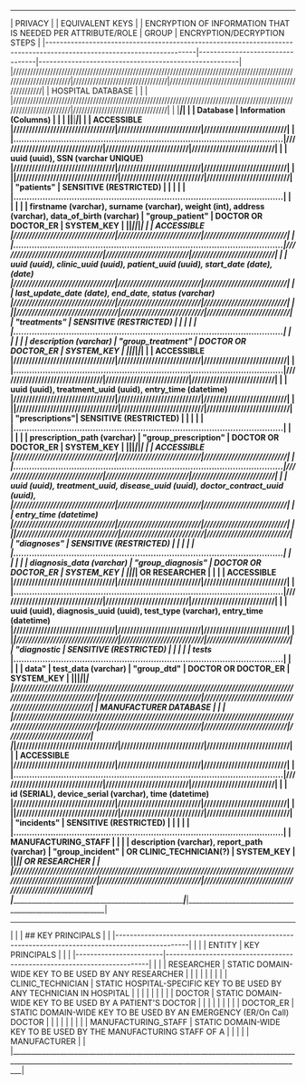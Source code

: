 ___________________________________________________________________________________________________________________________________________________________________________________________________________________
|                                            PRIVACY                                                                    |                                 |                     EQUIVALENT KEYS                   |
|                   ENCRYPTION OF INFORMATION THAT IS NEEDED PER ATTRIBUTE/ROLE                                         |              GROUP              |              ENCRYPTION/DECRYPTION STEPS              |
|-----------------------------------------------------------------------------------------------------------------------|---------------------------------|-------------------------------------------------------|
|///////////////////////////////////////////////////////////////////////////////////////////////////////////////////////|/////////////////////////////////|///////////////////////////////////////////////////////|
|                                                        HOSPITAL DATABASE                                              |                                 |                                                       |
|///////////////////////////////////////////////////////////////////////////////////////////////////////////////////////|/////////////////////////////////|                                                       |
|_______________________________________________________________________________________________________________________|_________________________________|                                                       |
|    Database    |                                     Information (Columns)                                            |                                 |                                                       |
|________________|______________________________________________________________________________________________________|_________________________________|_______________________________________________________|
|                |                                           ACCESSIBLE                                                 |/////////////////////////////////|///////////////////////////|///////////////////////////|
|                |......................................................................................................|/////////////////////////////////|///////////////////////////|///////////////////////////|
|                |                                 uuid (uuid), SSN (varchar UNIQUE)                                    |/////////////////////////////////|///////////////////////////|///////////////////////////|
|                |______________________________________________________________________________________________________|/////////////////////////////////|///////////////////////////|///////////////////////////|
|  "patients"    |                                           SENSITIVE (RESTRICTED)                                     |                                 |                           |                           |
|                |......................................................................................................|                                 |                           |                           |
|                | firstname (varchar), surname (varchar), weight (int), address (varchar), data_of_birth (varchar)     |        "group_patient"          | DOCTOR **OR** DOCTOR_ER   |       SYSTEM_KEY          |
|________________|______________________________________________________________________________________________________|_________________________________|___________________________|___________________________|
|                |                                           ACCESSIBLE                                                 |/////////////////////////////////|///////////////////////////|///////////////////////////|
|                |......................................................................................................|/////////////////////////////////|///////////////////////////|///////////////////////////|
|                |       uuid (uuid), clinic_uuid (uuid), patient_uuid (uuid), start_date (date), (date)                |/////////////////////////////////|///////////////////////////|///////////////////////////|
|                |                       last_update_date (date), end_date, status (varchar)                            |/////////////////////////////////|///////////////////////////|///////////////////////////|
|                |______________________________________________________________________________________________________|/////////////////////////////////|///////////////////////////|///////////////////////////|
|  "treatments"  |                                           SENSITIVE (RESTRICTED)                                     |                                 |                           |                           |
|                |......................................................................................................|                                 |                           |                           |
|                |                                      description (varchar)                                           |        "group_treatment"        | DOCTOR **OR** DOCTOR_ER   |       SYSTEM_KEY          |
|________________|______________________________________________________________________________________________________|_________________________________|___________________________|___________________________|
|                |                                           ACCESSIBLE                                                 |/////////////////////////////////|///////////////////////////|///////////////////////////|
|                |......................................................................................................|/////////////////////////////////|///////////////////////////|///////////////////////////|
|                |                    uuid (uuid), treatment_uuid (uuid), entry_time (datetime)                         |/////////////////////////////////|///////////////////////////|///////////////////////////|
|                |______________________________________________________________________________________________________|/////////////////////////////////|///////////////////////////|///////////////////////////|
| "prescriptions"|                                           SENSITIVE (RESTRICTED)                                     |                                 |                           |                           |
|                |......................................................................................................|                                 |                           |                           |
|                |                                   prescription_path (varchar)                                        |        "group_prescription"     | DOCTOR **OR** DOCTOR_ER   |       SYSTEM_KEY          |
|________________|______________________________________________________________________________________________________|_________________________________|___________________________|___________________________|
|                |                                           ACCESSIBLE                                                 |/////////////////////////////////|///////////////////////////|///////////////////////////|
|                |......................................................................................................|/////////////////////////////////|///////////////////////////|///////////////////////////|
|                |             uuid (uuid), treatment_uuid, disease_uuid (uuid), doctor_contract_uuid (uuid),           |/////////////////////////////////|///////////////////////////|///////////////////////////|
|                |                                      entry_time (datetime)                                           |/////////////////////////////////|///////////////////////////|///////////////////////////|
|                |______________________________________________________________________________________________________|/////////////////////////////////|///////////////////////////|///////////////////////////|
|  "diagnoses"   |                                           SENSITIVE (RESTRICTED)                                     |                                 |                           |                           |
|                |......................................................................................................|                                 |                           |                           |
|                |                                    diagnosis_data (varchar)                                          |        "group_diagnosis"        | DOCTOR **OR** DOCTOR_ER   |       SYSTEM_KEY          |
|________________|______________________________________________________________________________________________________|_________________________________|        **OR** RESEARCHER  |                           |
|                |                                           ACCESSIBLE                                                 |/////////////////////////////////|///////////////////////////|///////////////////////////|
|                |......................................................................................................|/////////////////////////////////|///////////////////////////|///////////////////////////|
|                |             uuid (uuid), diagnosis_uuid (uuid), test_type (varchar), entry_time (datetime)           |/////////////////////////////////|///////////////////////////|///////////////////////////|
|                |______________________________________________________________________________________________________|/////////////////////////////////|///////////////////////////|///////////////////////////|
|  "diagnostic_  |                                           SENSITIVE (RESTRICTED)                                     |                                 |                           |                           |
|         tests_ |......................................................................................................|                                 |                           |                           |
|         data"  |                                           test_data (varchar)                                        |           "group_dtd"           | DOCTOR **OR** DOCTOR_ER   |       SYSTEM_KEY          |
|________________|______________________________________________________________________________________________________|_________________________________|___________________________|___________________________|
|///////////////////////////////////////////////////////////////////////////////////////////////////////////////////////|/////////////////////////////////|///////////////////////////////////////////////////////|
|                                                        MANUFACTURER DATABASE                                          |                                 |                                                       |
|///////////////////////////////////////////////////////////////////////////////////////////////////////////////////////|/////////////////////////////////|///////////////////////////|///////////////////////////|
|_______________________________________________________________________________________________________________________|/////////////////////////////////|///////////////////////////|///////////////////////////|
|                |                                           ACCESSIBLE                                                 |/////////////////////////////////|///////////////////////////|///////////////////////////|
|                |......................................................................................................|/////////////////////////////////|///////////////////////////|///////////////////////////|
|                |                      id (SERIAL), device_serial (varchar), time (datetime)                           |/////////////////////////////////|///////////////////////////|///////////////////////////|
|                |______________________________________________________________________________________________________|/////////////////////////////////|///////////////////////////|///////////////////////////|
|   "incidents"  |                                           SENSITIVE (RESTRICTED)                                     |                                 |                           |                           |
|                |......................................................................................................|                                 | MANUFACTURING_STAFF       |                           |
|                |                           description (varchar), report_path (varchar)                               |        "group_incident"         | **OR** CLINIC_TECHNICIAN(?)  |         SYSTEM_KEY        |
|________________|______________________________________________________________________________________________________|_________________________________| **OR** RESEARCHER         |                           |
|///////////////////////////////////////////////////////////////////////////////////////////////////////////////////////|/////////////////////////////////|///////////////////////////////////////////////////////|
|_______________________________________________________________________________________________________________________|_________________________________|_______________________________________________________|


_________________________________________________________________________________________________________________________________________________________________
|                                                                                                                                                               |
|           ## KEY PRINCIPALS                                                                                                                                   |
|           |--------------------------------------------------------------------------------------------------|                                                |
|           |        ENTITY          |                           KEY PRINCIPALS                                |                                                |
|           |------------------------|-------------------------------------------------------------------------|                                                |
|           |       RESEARCHER       |   STATIC DOMAIN-WIDE KEY TO BE USED BY ANY RESEARCHER                   |                                                |
|           |                        |                                                                         |                                                |
|           |    CLINIC_TECHNICIAN   |   STATIC HOSPITAL-SPECIFIC KEY TO BE USED BY ANY TECHNICIAN IN HOSPITAL |                                                |
|           |                        |                                                                         |                                                |
|           |        DOCTOR          |   STATIC DOMAIN-WIDE KEY TO BE USED BY A PATIENT'S DOCTOR               |                                                |
|           |                        |                                                                         |                                                |
|           |       DOCTOR_ER        |   STATIC DOMAIN-WIDE KEY TO BE USED BY AN EMERGENCY (ER/On Call) DOCTOR |                                                |
|           |                        |                                                                         |                                                |
|           |  MANUFACTURING_STAFF   |   STATIC DOMAIN-WIDE KEY TO BE USED BY THE MANUFACTURING STAFF OF A     |                                                |
|           |                        |                              MANUFACTURER                               |                                                |
|_______________________________________________________________________________________________________________________________________________________________|
